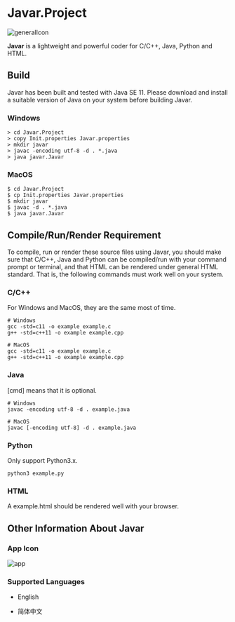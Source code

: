 # Javar.Project

![generalIcon](https://tva1.sinaimg.cn/large/007S8ZIlgy1ghu4wcmd2lj30go05kgmq.jpg)

**Javar** is a lightweight and powerful coder for C/C++, Java, Python and HTML. 

## Build

Javar has been built and tested with Java SE 11. Please download and install a suitable version of Java on your system before building Javar.

### Windows

```
> cd Javar.Project
> copy Init.properties Javar.properties
> mkdir javar
> javac -encoding utf-8 -d . *.java
> java javar.Javar
```

### MacOS

```
$ cd Javar.Project
$ cp Init.properties Javar.properties
$ mkdir javar
$ javac -d . *.java
$ java javar.Javar
```

## Compile/Run/Render Requirement

To compile, run or render these source files using Javar, you should make sure that C/C++, Java and Python can be compiled/run with your command prompt or terminal, and that HTML can be rendered under general HTML standard. That is, the following commands must work well on your system.

### C/C++

For Windows and MacOS, they are the same most of time.

```
# Windows
gcc -std=c11 -o example example.c
g++ -std=c++11 -o example example.cpp

# MacOS
gcc -std=c11 -o example example.c
g++ -std=c++11 -o example example.cpp
```

### Java

[cmd] means that it is optional.

```
# Windows
javac -encoding utf-8 -d . example.java

# MacOS
javac [-encoding utf-8] -d . example.java
```

### Python

Only support Python3.x.

```
python3 example.py
```

### HTML

A example.html should be rendered well with your browser.

## Other Information About Javar

### App Icon

![app](https://tva1.sinaimg.cn/large/007S8ZIlgy1ghu5i2a0buj30e80e8q6l.jpg)

### Supported Languages

* English

* 简体中文


